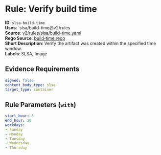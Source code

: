 # Rule: Verify build time

**ID**: `slsa-build-time`  
**Uses**: `slsa/build-time@v2/rules  
**Source**: [v2/rules/slsa/build-time.yaml](https://github.com/scribe-public/sample-policies/v2/rules/slsa/build-time.yaml)  
**Rego Source**: [build-time.rego](https://github.com/scribe-public/sample-policies/v2/rules/slsa/build-time.rego)  
**Short Description**: Verify the artifact was created within the specified time window.  
**Labels**: SLSA, Image

## Evidence Requirements

```yaml
signed: false
content_body_type: slsa
target_type: container
```
## Rule Parameters (`with`)

```yaml
start_hour: 8
end_hour: 20
workdays:
- Sunday
- Monday
- Tuesday
- Wednesday
- Thursday
```
